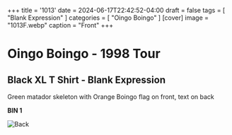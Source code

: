 +++
title = '1013'
date = 2024-06-17T22:42:52-04:00
draft = false
tags = [ "Blank Expression" ]
categories = [ "Oingo Boingo" ]
[cover]
image = "1013F.webp"
caption = "Front"
+++
# Oingo Boingo - 1998 Tour
## Black XL T Shirt - Blank Expression
Green matador skeleton with Orange Boingo flag on front, text on back

**BIN 1**

![Back](/1013B.webp)
